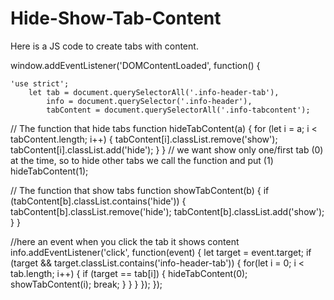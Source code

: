 # Hide-Show-Tab-Content
Here is a JS code to create tabs with content.


window.addEventListener('DOMContentLoaded', function() {

    'use strict';
        let tab = document.querySelectorAll('.info-header-tab'),
            info = document.querySelector('.info-header'),
            tabContent = document.querySelectorAll('.info-tabcontent');

// The function that hide tabs
        function hideTabContent(a) {
            for (let i = a; i < tabContent.length; i++) {
                tabContent[i].classList.remove('show');
                tabContent[i].classList.add('hide');
            }
        }
// we want show only one/first tab (0) at the time, so to hide other tabs we call the function and put (1)
        hideTabContent(1);

// The function that show tabs
        function showTabContent(b) {
            if (tabContent[b].classList.contains('hide')) {
                tabContent[b].classList.remove('hide');
                tabContent[b].classList.add('show');
            }
        }

//here an event when you click the tab it shows content
        info.addEventListener('click', function(event) {
            let target = event.target;
            if (target && target.classList.contains('info-header-tab')) {
                for(let i = 0; i < tab.length; i++) {
                    if (target == tab[i]) {
                        hideTabContent(0);
                        showTabContent(i);
                        break;
                    }
                }
            }
        });
 });
